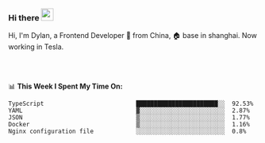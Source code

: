 ### Hi there <img src="https://media.giphy.com/media/hvRJCLFzcasrR4ia7z/giphy.gif" width="25px">

<!-- ![visitors](https://visitor-badge.glitch.me/badge?page_id=dislfyer.dislfyer) -->

Hi, I'm Dylan, a Frontend Developer 🚀 from China, 🏠 base in shanghai. Now working in Tesla.

<br/>
<br/>

📊 **This Week I Spent My Time On:**


<!--START_SECTION:waka-->

```text
TypeScript                          ███████████████████████░░  92.53%
YAML                                ▓░░░░░░░░░░░░░░░░░░░░░░░░  2.87%
JSON                                ▒░░░░░░░░░░░░░░░░░░░░░░░░  1.77%
Docker                              ▒░░░░░░░░░░░░░░░░░░░░░░░░  1.16%
Nginx configuration file            ░░░░░░░░░░░░░░░░░░░░░░░░░  0.8%
```

<!--END_SECTION:waka-->

<!--
**About Me:**
 -->
